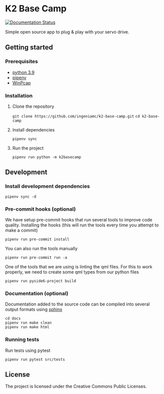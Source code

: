 # K2 Base Camp

[![Documentation Status](https://readthedocs.org/projects/k2-base-camp/badge/?version=latest)](https://k2-base-camp.readthedocs.io/en/latest/?badge=latest)

Simple open source app to plug &amp; play with your servo drive.

## Getting started

### Prerequisites

- [python 3.9](https://www.python.org/downloads/release/python-390/)
- [pipenv](https://pipenv.pypa.io/en/latest/)
- [WinPcap](https://www.winpcap.org/install/default.htm)

### Installation

1. Clone the repository

   `git clone https://github.com/ingeniamc/k2-base-camp.git`
   `cd k2-base-camp`

2. Install dependencies

   `pipenv sync`

3. Run the project

   `pipenv run python -m k2basecamp`

## Development

### Install development dependencies

`pipenv sync -d`

### Pre-commit hooks (optional)

We have setup pre-commit hooks that run several tools to improve code quality.
Installing the hooks (this will run the tools every time you attempt to make a commit)

`pipenv run pre-commit install`

You can also run the tools manually

`pipenv run pre-commit run -a`

One of the tools that we are using is linting the qml files.
For this to work properly, we need to create some qml types from our python files

`pipenv run pyside6-project build`

### Documentation (optional)

Documentation added to the source code can be compiled into several output formats using [sphinx](https://www.sphinx-doc.org/en/master/)

```
cd docs
pipenv run make clean
pipenv run make html
```

### Running tests

Run tests using pytest

`pipenv run pytest src/tests`

## License

The project is licensed under the Creative Commons Public Licenses.

